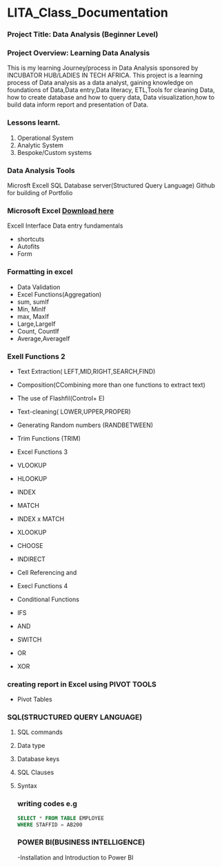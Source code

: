    # LITA_Class_Documentation
### Project Title: Data Analysis (Beginner Level)
### Project Overview: Learning Data Analysis
This is my learning Journey/process in Data Analysis sponsored by INCUBATOR HUB/LADIES IN TECH AFRICA.
This project is a learning process of Data analysis as a data analyst, gaining knowledge on foundations of Data,Data entry,Data literacy, ETL,Tools for cleaning Data, how to create database and how to query data, Data visualization,how to build data inform report and presentation of Data.

### Lessons learnt.
1. Operational System
2. Analytic System
3. Bespoke/Custom systems

### Data Analysis Tools
Microsft Excell
SQL Database server(Structured Query Language)
Github for building of Portfolio

### Microsoft Excel [Download here](http://www.microsoft.com)
Excell Interface
Data entry fundamentals
- shortcuts
- Autofits
- Form
### Formatting in excel
- Data Validation
- Excel Functions(Aggregation)
- sum, sumIf
- Min, MinIf
- max, MaxIf
- Large,LargeIf
- Count, CountIf
- Average,AverageIf

### Exell Functions 2
- Text Extraction( LEFT,MID,RIGHT,SEARCH,FIND)
- Composition(CCombining more than one functions to extract text)
- The use of Flashfil(Control+ E)
- Text-cleaning( LOWER,UPPER,PROPER)
- Generating Random numbers (RANDBETWEEN)
- Trim Functions (TRIM)
- Excel Functions 3
- VLOOKUP
- HLOOKUP
- INDEX
- MATCH
- INDEX x MATCH
- XLOOKUP
- CHOOSE
- INDIRECT
- Cell Referencing and 

- Execl Functions 4
- Conditional Functions
- IFS
- AND
- SWITCH
- OR
- XOR
  
### creating report in Excel using PIVOT TOOLS
- Pivot Tables

### SQL(STRUCTURED QUERY LANGUAGE)
1. SQL commands
2. Data type
3. Database keys
4. SQL Clauses
5. Syntax
   
   ### writing codes e.g
   
   ``` SQL
   SELECT * FROM TABLE EMPLOYEE
   WHERE STAFFID = AB200
   ```

   ### POWER BI(BUSINESS INTELLIGENCE)
   -Installation and Introduction to Power BI
   







